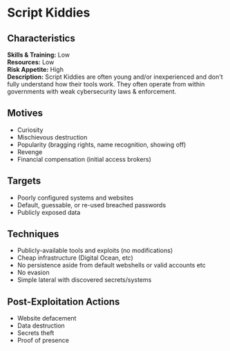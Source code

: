 # Script Kiddies

## Characteristics
**Skills & Training:** Low\
**Resources:** Low\
**Risk Appetite:** High\
**Description:** Script Kiddies are often young and/or inexperienced and don't fully understand how their tools work. They often operate from within governments with weak cybersecurity laws & enforcement.

## Motives
- Curiosity
- Mischievous destruction
- Popularity (bragging rights, name recognition, showing off)
- Revenge
- Financial compensation (initial access brokers)

## Targets
- Poorly configured systems and websites
- Default, guessable, or re-used breached passwords
- Publicly exposed data

## Techniques
- Publicly-available tools and exploits (no modifications)
- Cheap infrastructure (Digital Ocean, etc)
- No persistence aside from default webshells or valid accounts etc
- No evasion
- Simple lateral with discovered secrets/systems

## Post-Exploitation Actions
- Website defacement
- Data destruction
- Secrets theft
- Proof of presence
